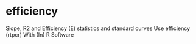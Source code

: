 # efficiency
Slope, R2 and Efficiency (E) statistics and standard curves Use efficiency (rtpcr) With (In) R Software
